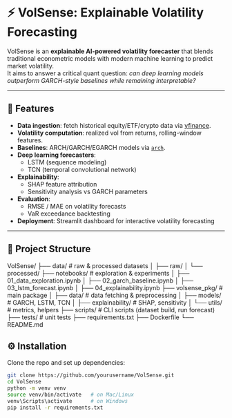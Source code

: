# ⚡ VolSense: Explainable Volatility Forecasting

VolSense is an **explainable AI-powered volatility forecaster** that blends traditional econometric models with modern machine learning to predict market volatility.  
It aims to answer a critical quant question: *can deep learning models outperform GARCH-style baselines while remaining interpretable?*

---

## 🚀 Features
- **Data ingestion**: fetch historical equity/ETF/crypto data via [yfinance](https://pypi.org/project/yfinance/).
- **Volatility computation**: realized vol from returns, rolling-window features.
- **Baselines**: ARCH/GARCH/EGARCH models via [`arch`](https://arch.readthedocs.io/).
- **Deep learning forecasters**:
  - LSTM (sequence modeling)
  - TCN (temporal convolutional network)
- **Explainability**:
  - SHAP feature attribution
  - Sensitivity analysis vs GARCH parameters
- **Evaluation**:
  - RMSE / MAE on volatility forecasts
  - VaR exceedance backtesting
- **Deployment**: Streamlit dashboard for interactive volatility forecasting

---

## 📂 Project Structure

VolSense/
├── data/ # raw & processed datasets
│ ├── raw/
│ └── processed/
├── notebooks/ # exploration & experiments
│ ├── 01_data_exploration.ipynb
│ ├── 02_garch_baseline.ipynb
│ ├── 03_lstm_forecast.ipynb
│ ├── 04_explainability.ipynb
├── volsense_pkg/ # main package
│ ├── data/ # data fetching & preprocessing
│ ├── models/ # GARCH, LSTM, TCN
│ ├── explainability/ # SHAP, sensitivity
│ └── utils/ # metrics, helpers
├── scripts/ # CLI scripts (dataset build, run forecast)
├── tests/ # unit tests
├── requirements.txt
├── Dockerfile
└── README.md

## ⚙️ Installation

Clone the repo and set up dependencies:
```bash
git clone https://github.com/yourusername/VolSense.git
cd VolSense
python -m venv venv
source venv/bin/activate   # on Mac/Linux
venv\Scripts\activate      # on Windows
pip install -r requirements.txt